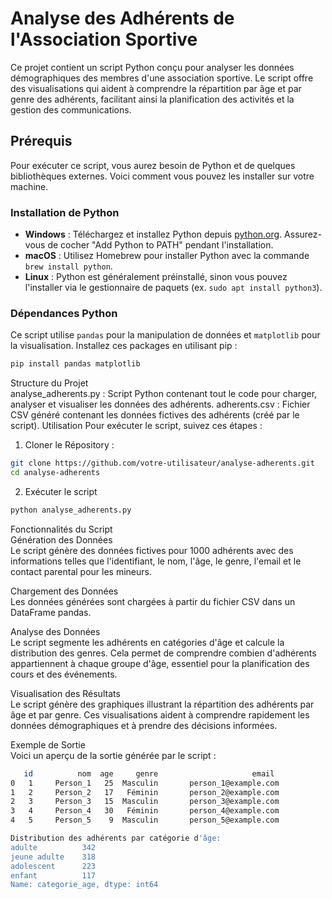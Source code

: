 # Analyse des Adhérents de l'Association Sportive

Ce projet contient un script Python conçu pour analyser les données démographiques des membres d'une association sportive. Le script offre des visualisations qui aident à comprendre la répartition par âge et par genre des adhérents, facilitant ainsi la planification des activités et la gestion des communications.

## Prérequis

Pour exécuter ce script, vous aurez besoin de Python et de quelques bibliothèques externes. Voici comment vous pouvez les installer sur votre machine.

### Installation de Python

- **Windows** : Téléchargez et installez Python depuis [python.org](https://www.python.org/downloads/). Assurez-vous de cocher "Add Python to PATH" pendant l'installation.
- **macOS** : Utilisez Homebrew pour installer Python avec la commande `brew install python`.
- **Linux** : Python est généralement préinstallé, sinon vous pouvez l'installer via le gestionnaire de paquets (ex. `sudo apt install python3`).

### Dépendances Python

Ce script utilise `pandas` pour la manipulation de données et `matplotlib` pour la visualisation. Installez ces packages en utilisant pip :

```bash
pip install pandas matplotlib
```

Structure du Projet  
analyse_adherents.py : Script Python contenant tout le code pour charger, analyser et visualiser les données des adhérents.
adherents.csv : Fichier CSV généré contenant les données fictives des adhérents (créé par le script).
Utilisation
Pour exécuter le script, suivez ces étapes :

1. Cloner le Répository :
   
```bash
git clone https://github.com/votre-utilisateur/analyse-adherents.git
cd analyse-adherents
```

2. Exécuter le script

```bash
python analyse_adherents.py
```

Fonctionnalités du Script  
Génération des Données  
Le script génère des données fictives pour 1000 adhérents avec des informations telles que l'identifiant, le nom, l'âge, le genre, l'email et le contact parental pour les mineurs.

Chargement des Données  
Les données générées sont chargées à partir du fichier CSV dans un DataFrame pandas.

Analyse des Données  
Le script segmente les adhérents en catégories d'âge et calcule la distribution des genres. Cela permet de comprendre combien d'adhérents appartiennent à chaque groupe d'âge, essentiel pour la planification des cours et des événements.

Visualisation des Résultats  
Le script génère des graphiques illustrant la répartition des adhérents par âge et par genre. Ces visualisations aident à comprendre rapidement les données démographiques et à prendre des décisions informées.

Exemple de Sortie  
Voici un aperçu de la sortie générée par le script :  

```bash
   id          nom  age     genre                     email
0   1     Person_1   25  Masculin       person_1@example.com
1   2     Person_2   17   Féminin       person_2@example.com
2   3     Person_3   15  Masculin       person_3@example.com
3   4     Person_4   30   Féminin       person_4@example.com
4   5     Person_5    9  Masculin       person_5@example.com

Distribution des adhérents par catégorie d'âge:
adulte          342
jeune adulte    318
adolescent      223
enfant          117
Name: categorie_age, dtype: int64
```
